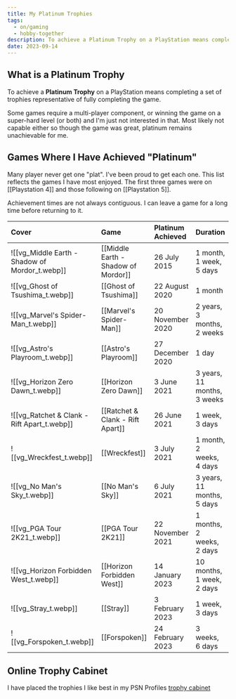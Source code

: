 ```yaml
---
title: My Platinum Trophies
tags:
  - on/gaming
  - hobby-together
description: To achieve a Platinum Trophy on a PlayStation means completing a set of trophies representative of fully completing the game.
date: 2023-09-14
---
```

## What is a Platinum Trophy
To achieve a **Platinum Trophy** on a PlayStation means completing a set of trophies representative of fully completing the game.

Some games require a multi-player component, or winning the game on a super-hard level (or both) and I'm just not interested in that. Most likely not capable either so though the game was great, platinum remains unachievable for me.

## Games Where I Have Achieved "Platinum"
Many player never get one "plat". I've been proud to get each one. This list reflects the games I have most enjoyed. The first three games were on [[Playstation 4]] and those following on [[Playstation 5]].

Achievement times are not always contiguous. I can leave a game for a long time before returning to it.

| Cover                                                                 | Game                                 | Platinum Achieved | Duration                    |
|:----------------------------------------------------------------------|:-------------------------------------|:------------------|:----------------------------|
| ![[vg_Middle Earth - Shadow of Mordor_t.webp]] | [[Middle Earth - Shadow of Mordor]]  |      26 July 2015 |     1 month, 1 week, 5 days |
| ![[vg_Ghost of Tsushima_t.webp]] | [[Ghost of Tsushima]]                |    22 August 2020 |                    1 month |
| ![[vg_Marvel's Spider-Man_t.webp]] | [[Marvel's Spider-Man]]              |  20 November 2020 |  2 years, 3 months, 2 weeks |
| ![[vg_Astro's Playroom_t.webp]] | [[Astro's Playroom]]                 |  27 December 2020 |                       1 day |
| ![[vg_Horizon Zero Dawn_t.webp]] | [[Horizon Zero Dawn]]                |       3 June 2021 | 3 years, 11 months, 3 weeks |
| ![[vg_Ratchet & Clank - Rift Apart_t.webp]] | [[Ratchet & Clank - Rift Apart]]     |      26 June 2021 |              1 week, 3 days |
| ![[vg_Wreckfest_t.webp]] | [[Wreckfest]]                        |       3 July 2021 |    1 month, 2 weeks, 4 days |
| ![[vg_No Man's Sky_t.webp]] | [[No Man's Sky]]                     |       6 July 2021 |  3 years, 11 months, 5 days |
| ![[vg_PGA Tour 2K21_t.webp]] | [[PGA Tour 2K21]]                    |  22 November 2021 |   1 months, 2 weeks, 2 days |
| ![[vg_Horizon Forbidden West_t.webp]] | [[Horizon Forbidden West]]           |   14 January 2023 |   10 months, 1 week, 2 days |
| ![[vg_Stray_t.webp]] | [[Stray]]                            |   3 February 2023 |              1 week, 3 days |
| ![[vg_Forspoken_t.webp]] | [[Forspoken]]                        |  24 February 2023 |             3 weeks, 6 days |  

## Online Trophy Cabinet
I have placed the trophies I like best in my PSN Profiles [trophy cabinet](https://psnprofiles.com/Quantum-Gardener/cabinet)

